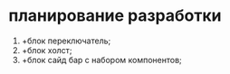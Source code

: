 # планирование разработки

1. +блок переключатель;
2. +блок холст;
3. +блок сайд бар с набором компонентов;
